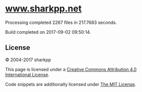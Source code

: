 # www.sharkpp.net

Processing completed 2267 files in 217.7683 seconds.

Build completed on 2017-09-02 09:50:14.

## License

&copy; 2004-2017 sharkpp

This page is licensed under a [Creative Commons Attribution 4.0 International License](http://creativecommons.org/licenses/by/4.0/).

Code snippets are additionally licensed under [The MIT License](http://opensource.org/licenses/MIT).
